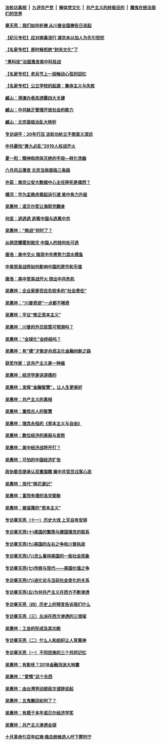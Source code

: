 ####  [法轮功真相](../../../../basic/blob/master/README.md?t=06281731) &nbsp;|&nbsp; [九评共产党](../../../../9ping.md/blob/master/README.md?t=06281731) &nbsp;|&nbsp; [解体党文化](../../../../jtdwh.md/blob/master/README.md?t=06281731)  &nbsp;|&nbsp; [共产主义的终极目的](../../../../gczydzjmd.md/blob/master/README.md?t=06281731) &nbsp;|&nbsp; [魔鬼在统治我们的世界](../../../../mgztzwmdsj.md/blob/master/README.md?t=06281731) 

#### [章天亮：我们如何祈祷 从川普全国祷告日说起](../pages/nsc423/n11944627.md?t=06281731) 

#### [【纪元专栏】应对病毒流行 渥京未以加人为先引担忧](../pages/nsc423/n11875714.md?t=06281731) 

#### [【名家专栏】是时候拒绝“封杀文化”了](../pages/nsc423/n11814093.md?t=06281731) 

#### [“黑科技”治国激发美中科技战](../pages/nsc423/n11638056.md?t=06281731) 

#### [【名家专栏】老兵节上一段触动心弦的回忆](../pages/nsc423/n11646016.md?t=06281731) 

#### [【名家专栏】公立学校的起源：集体主义与失败](../pages/nsc423/n11601833.md?t=06281731) 

#### [臧山：港澳办表态透露四大关键](../pages/nsc423/n11421628.md?t=06281731) 

#### [臧山：中共缺乏管理开放社会的能力](../pages/nsc423/n11407457.md?t=06281731) 

#### [臧山：北京面临治乱大转折](../pages/nsc423/n11406895.md?t=06281731) 

#### [专访胡平：20年打压 法轮功屹立不倒意义深远](../pages/nsc423/n11398800.md?t=06281731) 

#### [中共最怕“逢九必乱”2019人权战开火](../pages/nsc423/n11385248.md?t=06281731) 

#### [夏一阳：精神和肉体灭绝的手段—转化洗脑](../pages/nsc423/n11368250.md?t=06281731) 

#### [六月风云激变 北京当局面临三条路](../pages/nsc423/n11313668.md?t=06281731) 

#### [许茹：南京公安大数据中心主任猝死是偶然？](../pages/nsc423/n11064744.md?t=06281731) 

#### [横河：华为孟晚舟案起诉引渡 美中角力升级](../pages/nsc423/n11027230.md?t=06281731) 

#### [吴惠林：诺贝尔奖让海耶克翻身](../pages/nsc423/n10890049.md?t=06281731) 

#### [何坚：逃逃逃 逃离中国与逃离中共](../pages/nsc423/n10592891.md?t=06281731) 

#### [吴惠林：“商战”何时了？](../pages/nsc423/n10573558.md?t=06281731) 

#### [从网贷爆雷到股灾 中国人的钱何处可逃](../pages/nsc423/n10572800.md?t=06281731) 

#### [唐浩：美中交火 隐现中共黑势力混水摸鱼](../pages/nsc423/n10544040.md?t=06281731) 

#### [中美贸易战将如何影响中国的房市和币值](../pages/nsc423/n10543697.md?t=06281731) 

#### [唐浩：美中贸易战开火 烧出中共危机](../pages/nsc423/n10540126.md?t=06281731) 

#### [吴惠林：企业家是否应负较多的“社会责任”](../pages/nsc423/n10535022.md?t=06281731) 

#### [吴惠林：“川普奇迹”一点都不稀奇](../pages/nsc423/n10512808.md?t=06281731) 

#### [吴惠林：平议“修正资本主义”](../pages/nsc423/n10495724.md?t=06281731) 

#### [吴惠林：川普的外交政策可预测吗？](../pages/nsc423/n10462387.md?t=06281731) 

#### [吴惠林：“全球化”会终结吗？](../pages/nsc423/n10452838.md?t=06281731) 

#### [吴惠林：有“德”才能走向民主化金融创新之路](../pages/nsc423/n10432292.md?t=06281731) 

#### [获奖作家：这共产主义是一种癌](../pages/nsc423/n10431541.md?t=06281731) 

#### [吴惠林：经济学是讲道德的](../pages/nsc423/n10398014.md?t=06281731) 

#### [吴惠林：发挥“金融智慧”，让人生更美好](../pages/nsc423/n10375019.md?t=06281731) 

#### [吴惠林：共产主义的真相](../pages/nsc423/n10351394.md?t=06281731) 

#### [吴惠林：重拾古人的智慧](../pages/nsc423/n10337691.md?t=06281731) 

#### [吴惠林：理念永恒的《资本主义与自由》](../pages/nsc423/n10316274.md?t=06281731) 

#### [吴惠林：数位经济的美丽与哀愁](../pages/nsc423/n10292946.md?t=06281731) 

#### [吴惠林：美中经济战将开打？](../pages/nsc423/n10258825.md?t=06281731) 

#### [吴惠林：可怕的中国经济扩张](../pages/nsc423/n10219147.md?t=06281731) 

#### [政协委员提承认双重国籍 揭中共官员过客心态](../pages/nsc423/n10208809.md?t=06281731) 

#### [吴惠林：现代“桃花源记”](../pages/nsc423/n10185234.md?t=06281731) 

#### [吴惠林：富而有德的洛克斐勒](../pages/nsc423/n10142264.md?t=06281731) 

#### [吴惠林：被诬蔑的“资本主义”](../pages/nsc423/n10124816.md?t=06281731) 

#### [专访章天亮（十一）历史大戏 上天自有安排](../pages/nsc423/n10094905.md?t=06281731) 

#### [专访章天亮(十)美国的繁荣与建国理念的联系](../pages/nsc423/n10094899.md?t=06281731) 

#### [专访章天亮(九)美国的左右之争和川普执政](../pages/nsc423/n10094889.md?t=06281731) 

#### [专访章天亮(八)怎么看待美国的一些社会现象](../pages/nsc423/n10094857.md?t=06281731) 

#### [专访章天亮(七)传统与现代——美国价值之争](../pages/nsc423/n10093140.md?t=06281731) 

#### [专访章天亮(六)进化论与当前社会变化的关系](../pages/nsc423/n10092036.md?t=06281731) 

#### [专访章天亮(五)为何共产主义在西方不断渗透](../pages/nsc423/n10083620.md?t=06281731) 

#### [专访章天亮（四）历史上的预言告诉我们什么](../pages/nsc423/n10083606.md?t=06281731) 

#### [专访章天亮（三）左派在西方渗透的三领域](../pages/nsc423/n10081115.md?t=06281731) 

#### [吴惠林：工会的形成及其功能](../pages/nsc423/n10080633.md?t=06281731) 

#### [专访章天亮（二）什么人和组织让人背离神](../pages/nsc423/n10076637.md?t=06281731) 

#### [专访章天亮（一）不同民族的三个共同记忆](../pages/nsc423/n10074188.md?t=06281731) 

#### [吴惠林：有影呒？2018金融泡沫大地震](../pages/nsc423/n10040534.md?t=06281731) 

#### [吴惠林：“爱情”这个东西](../pages/nsc423/n10019423.md?t=06281731) 

#### [吴惠林：由台湾劳动部政次请辞说起](../pages/nsc423/n9979679.md?t=06281731) 

#### [吴惠林：五鬼搬运如何了？](../pages/nsc423/n9925338.md?t=06281731) 

#### [吴惠林：有感于本年诺贝尔经济学奖](../pages/nsc423/n9871883.md?t=06281731) 

#### [吴惠林：共产主义渗透全球](../pages/nsc423/n9812748.md?t=06281731) 

#### [十月革命引百年红祸 俄总统候选人吁下葬列宁](../pages/nsc423/n9810182.md?t=06281731) 

